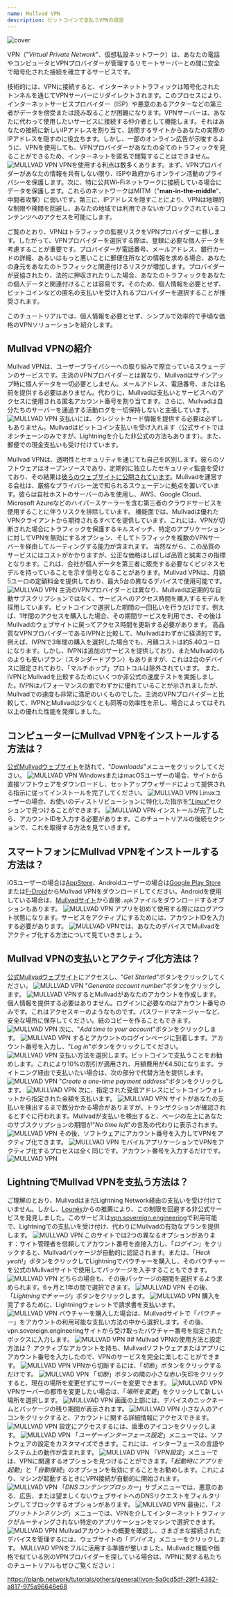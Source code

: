 ```yaml
---
name: Mullvad VPN
description: ビットコインで支払うVPNの設定
---
```

![cover](assets/cover.webp)

VPN（"*Virtual Private Network*"、仮想私設ネットワーク）は、あなたの電話やコンピュータとVPNプロバイダーが管理するリモートサーバーとの間に安全で暗号化された接続を確立するサービスです。

技術的には、VPNに接続すると、インターネットトラフィックは暗号化されたトンネルを通じてVPNサーバーにリダイレクトされます。このプロセスにより、インターネットサービスプロバイダー（ISP）や悪意のあるアクターなどの第三者がデータを傍受または読み取ることが困難になります。VPNサーバーは、あなたに代わって使用したいサービスに接続する仲介者として機能します。それはあなたの接続に新しいIPアドレスを割り当て、訪問するサイトからあなたの実際のIPアドレスを隠すのに役立ちます。しかし、一部のオンライン広告が示唆するように、VPNを使用しても、VPNプロバイダーがあなたの全てのトラフィックを見ることができるため、インターネットを匿名で閲覧することはできません。
![MULLVAD VPN](assets/fr/01.webp)
VPNを使用する利点は数多くあります。まず、VPNプロバイダーがあなたの情報を共有しない限り、ISPや政府からオンライン活動のプライバシーを保護します。次に、特に公共Wi-Fiネットワークに接続している場合にデータを保護します。これらのネットワークはMITM（"**man-in-the-middle**"、中間者攻撃）に弱いです。第三に、IPアドレスを隠すことにより、VPNは地理的な制限や検閲を回避し、あなたの地域では利用できないかブロックされているコンテンツへのアクセスを可能にします。

ご覧のとおり、VPNはトラフィックの監視リスクをVPNプロバイダーに移します。したがって、VPNプロバイダーを選択する際は、登録に必要な個人データを考慮することが重要です。プロバイダーが電話番号、メールアドレス、銀行カードの詳細、あるいはもっと悪いことに郵便住所などの情報を求める場合、あなたの身元をあなたのトラフィックと関連付けるリスクが増加します。プロバイダーが妥協されたり、法的に押収されたりした場合、あなたのトラフィックをあなたの個人データと関連付けることは容易です。そのため、個人情報を必要とせず、ビットコインなどの匿名の支払いを受け入れるプロバイダーを選択することが推奨されます。

このチュートリアルでは、個人情報を必要とせず、シンプルで効率的で手頃な価格のVPNソリューションを紹介します。

## Mullvad VPNの紹介
Mullvad VPNは、ユーザープライバシーへの取り組みで際立っているスウェーデンのサービスです。主流のVPNプロバイダーとは異なり、Mullvadはサインアップ時に個人データを一切必要としません。メールアドレス、電話番号、または名前を提供する必要はありません。代わりに、Mullvadは支払いとサービスへのアクセスに使用される匿名アカウント番号を割り当てます。さらに、Mullvadは自分たちのサーバーを通過する活動ログを一切保持しないと主張しています。
![MULLVAD VPN](assets/notext/02.webp)
支払いには、クレジットカード情報を提供する必要は必ずしもありません。Mullvadはビットコイン支払いを受け入れます（公式サイトではオンチェーンのみですが、Lightningを介した非公式の方法もあります）。また、郵便での現金支払いも受け付けています。

Mullvad VPNは、透明性とセキュリティを通じても自己を区別します。彼らのソフトウェアはオープンソースであり、定期的に独立したセキュリティ監査を受けており、その結果は[彼らのウェブサイトに公開されています](https://mullvad.net/fr/blog/tag/audits)。Mullvadを運営する会社は、厳格なプライバシー法で知られるスウェーデンに拠点を置いています。彼らは自社ホストのサーバーのみを使用し、AWS、Google Cloud、Microsoft Azureなどのハイパースケーラーを含む第三者のクラウドサービスを使用することに伴うリスクを排除しています。
機能面では、Mullvadは優れたVPNクライアントから期待されるすべてを提供しています。これには、VPNが切断された場合にトラフィックを保護するキルスイッチ、特定のアプリケーションに対してVPNを無効にするオプション、そしてトラフィックを複数のVPNサーバーを経由してルーティングする能力が含まれます。
当然ながら、この品質のサービスにはコストがかかりますが、公正な価格はしばしば品質と誠実さの指標となります。これは、会社が個人データを第三者に販売する必要なくビジネスモデルを持っていることを示す信号となることがあります。Mullvad VPNは、月額5ユーロの定額料金を提供しており、最大5台の異なるデバイスで使用可能です。
![MULLVAD VPN](assets/notext/03.webp)
主流のVPNプロバイダーとは異なり、Mullvadは定期的な自動サブスクリプションではなく、サービスへのアクセス時間を購入するモデルを採用しています。ビットコインで選択した期間の一回払いを行うだけです。例えば、1年間のアクセスを購入した場合、その期間サービスを利用でき、その後はMullvadのウェブサイトに戻ってアクセス時間を更新する必要があります。
高品質なVPNプロバイダーであるIVPNと比較して、Mullvadはわずかに経済的です。例えば、IVPNで3年間の購入を選択した場合でも、月額コストは約5.40ユーロになります。しかし、IVPNは追加のサービスを提供しており、またMullvadのものよりも安いプラン（スタンダードプラン）もありますが、これは2台のデバイスに限定されており、「マルチホップ」プロトコルは除外されています。
また、IVPNとMullvadを比較するためにいくつか非公式の速度テストを実施しました。IVPNはパフォーマンスの面でわずかに優れていることが示されましたが、Mullvadでの速度も非常に満足のいくものでした。主流のVPNプロバイダーと比較して、IVPNとMullvadは少なくとも同等の効率性を示し、場合によってはそれ以上の優れた性能を発揮しました。

## コンピューターにMullvad VPNをインストールする方法は？

[公式Mullvadウェブサイト](https://mullvad.net/en/download/)を訪れて、"*Downloads*"メニューをクリックしてください。
![MULLVAD VPN](assets/notext/04.webp)
WindowsまたはmacOSユーザーの場合、サイトから直接ソフトウェアをダウンロードし、セットアップウィザードによって提供される指示に従ってインストールを完了してください。
![MULLVAD VPN](assets/notext/05.webp)
Linuxユーザーの場合、お使いのディストリビューションに特化した指示を["*Linux*"](https://mullvad.net/en/download/vpn/linux)セクションで見つけることができます。
![MULLVAD VPN](assets/notext/06.webp)
インストールが完了したら、アカウントIDを入力する必要があります。このチュートリアルの後続セクションで、これを取得する方法を見ていきます。

## スマートフォンにMullvad VPNをインストールする方法は？

iOSユーザーの場合は[AppStore](https://apps.apple.com/us/app/mullvad-vpn/id1488466513)、Androidユーザーの場合は[Google Play Store](https://play.google.com/store/apps/details?id=net.mullvad.mullvadvpn)または[F-Droid](https://f-droid.org/packages/net.mullvad.mullvadvpn/)からMullvad VPNをダウンロードしてください。Androidを使用している場合は、[Mullvadサイト](https://mullvad.net/en/download/vpn/android)から直接`.apk`ファイルをダウンロードするオプションもあります。
![MULLVAD VPN](assets/notext/07.webp)
アプリを初めて使用する際にはログアウト状態になります。サービスをアクティブにするためには、アカウントIDを入力する必要があります。
![MULLVAD VPN](assets/notext/08.webp)では、あなたのデバイスでMullvadをアクティブ化する方法について見ていきましょう。

## Mullvad VPNの支払いとアクティブ化方法は？

[公式Mullvadウェブサイト](https://mullvad.net/)にアクセスし、"*Get Started*"ボタンをクリックしてください。
![MULLVAD VPN](assets/notext/09.webp)
"*Generate account number*"ボタンをクリックします。
![MULLVAD VPN](assets/notext/10.webp)するとMullvadがあなたのアカウントを作成します。個人情報を提供する必要はありません。ログインに必要なのはアカウント番号のみです。これはアクセスキーのようなものです。パスワードマネージャーなど、安全な場所に保存してください。紙のコピーを作ることもできます。
![MULLVAD VPN](assets/notext/11.webp)
次に、"*Add time to your account*"ボタンをクリックします。
![MULLVAD VPN](assets/notext/12.webp)
するとアカウントのログインページに到着します。アカウント番号を入力し、"*Log in*"ボタンをクリックしてください。
![MULLVAD VPN](assets/notext/13.webp)
支払い方法を選択します。ビットコインで支払うことをお勧めします。これにより10%の割引が適用され、月額費用が€4.50になります。ライトニング経由で支払いたい場合は、次の部分で代替方法を提供します。
![MULLVAD VPN](assets/notext/14.webp)
"*Create a one-time payment address*"ボタンをクリックします。
![MULLVAD VPN](assets/notext/15.webp)
次に、指定された受信アドレスにビットコインウォレットから指定された金額を支払います。
![MULLVAD VPN](assets/notext/16.webp)
サイトがあなたの支払いを検出するまで数分かかる場合がありますが、トランザクションが確認されるとすぐに行われます。Mullvadが支払いを検出すると、ページの左上にあなたのサブスクリプションの期間が"*No time left*"の言及の代わりに表示されます。
![MULLVAD VPN](assets/notext/17.webp)
その後、ソフトウェアにアカウント番号を入力してVPNをアクティブ化できます。
![MULLVAD VPN](assets/notext/18.webp)
モバイルアプリケーションでVPNをアクティブ化するプロセスは全く同じです。アカウント番号を入力するだけです。
![MULLVAD VPN](assets/notext/19.webp)
## LightningでMullvad VPNを支払う方法は？

ご理解のとおり、MullvadはまだLightning Network経由の支払いを受け付けていません。しかし、[Lounès](https://x.com/louneskmt)からの推薦により、この制限を回避する非公式サービスを発見しました。このサービスは[vpn.sovereign.engineering](https://vpn.sovereign.engineering/)で利用可能で、Lightningでの支払いを受け付け、代わりにMullvadの有効なプランを提供します。
![MULLVAD VPN](assets/notext/20.webp)
このサイトでは2つの異なるオプションがあります：サイト管理者を信頼してアカウント番号を直接入力し、「*ログイン*」をクリックすると、Mullvadパッケージが自動的に認証されます。または、「*Heck yeah!*」ボタンをクリックしてLightningでバウチャーを購入し、そのバウチャーを公式のMullvadサイトで使用してパッケージを入手することもできます。 ![MULLVAD VPN](assets/notext/21.webp) どちらの場合も、その後パッケージの期間を選択するよう求められます。6ヶ月と1年の間で選択できます。 ![MULLVAD VPN](assets/notext/22.webp) その後、「*Lightningでチャージ*」ボタンをクリックします。 ![MULLVAD VPN](assets/notext/23.webp) 購入を完了するために、Lightningウォレットで請求書を支払います。 ![MULLVAD VPN](assets/notext/24.webp) バウチャーを購入した場合は、Mullvadサイトで「*バウチャー*」をアカウントの利用可能な支払い方法の中から選択します。その後、vpn.sovereign.engineeringサイトから受け取ったバウチャー番号を指定されたボックスに入力します。 ![MULLVAD VPN](assets/notext/25.webp) ## Mullvad VPNの使用方法と設定方法は？
アクティブなアカウントを持ち、Mullvadソフトウェアまたはアプリにアカウント番号を入力したので、VPNのサービスを完全に楽しむことができます。 ![MULLVAD VPN](assets/notext/26.webp) VPNから切断するには、「*切断*」ボタンをクリックするだけです。 ![MULLVAD VPN](assets/notext/27.webp) 「*切断*」ボタンの隣の小さな赤い矢印をクリックすると、現在の場所を変更せずにサーバーを変更できます。 ![MULLVAD VPN](assets/notext/28.webp) VPNサーバーの都市を変更したい場合は、「*場所を変更*」をクリックして新しい場所を選択します。 ![MULLVAD VPN](assets/notext/29.webp) 画面の上部には、デバイスのニックネームとパッケージの残り期間が表示されます。 ![MULLVAD VPN](assets/notext/30.webp) 小さな人のアイコンをクリックすると、アカウントに関する詳細情報にアクセスできます。 ![MULLVAD VPN](assets/notext/31.webp) 設定にアクセスするには、歯車のアイコンをクリックします。 ![MULLVAD VPN](assets/notext/32.webp) 「*ユーザーインターフェース設定*」メニューでは、ソフトウェアの設定をカスタマイズできます。これには、インターフェースの言語やシステム上の動作が含まれます。 ![MULLVAD VPN](assets/notext/33.webp) 「*VPN設定*」メニューでは、VPNに関連するオプションを見つけることができます。「*起動時にアプリを起動*」と「*自動接続*」のオプションを有効にすることをお勧めします。これにより、マシンが起動するときにVPN接続が自動的に開始されます。
![MULLVAD VPN](assets/notext/34.webp) 「*DNSコンテンツブロッカー*」サブメニューでは、悪意のある、広告、または望ましくないウェブサイトへのDNSリクエストをフィルタリングしてブロックするオプションがあります。
![MULLVAD VPN](assets/notext/35.webp)
最後に、「*スプリットトンネリング*」メニューでは、VPNを介してインターネットトラフィックがルーティングされない特定のアプリケーションをマシンで選択できます。
![MULLVAD VPN](assets/notext/36.webp)
Mullvadアカウントの概要を確認し、さまざまな接続されたデバイスを管理するには、ウェブサイトの「*デバイス*」メニューをクリックします。
MULLVAD VPNをフルに活用する準備が整いました。Mullvadと機能や価格で似ている別のVPNプロバイダーを探している場合は、IVPNに関する私たちのチュートリアルもぜひご覧ください：

https://planb.network/tutorials/others/general/ivpn-5a0cd5df-29f1-4382-a817-975a96646e68
